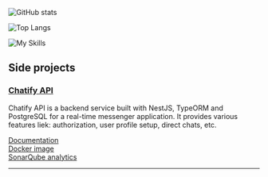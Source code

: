 ![GitHub stats](https://github-readme-stats.vercel.app/api?username=vsupruniuk&show=prs_merged,prs_merged_percentage&hide=stars)

![Top Langs](https://github-readme-stats.vercel.app/api/top-langs/?username=vsupruniuk&langs_count=20)

![My Skills](https://skillicons.dev/icons?i=ts,js,react,angular,vue,nestjs,postgres,jest,java,spring,python,django,graphql,terraform,aws,docker,githubactions&theme=light)


## Side projects

### [Chatify API](https://github.com/vsupruniuk/chatify-api)
Chatify API is a backend service built with NestJS, TypeORM and PostgreSQL for a real-time messenger application. It provides various features liek: authorization, user profile setup, direct chats, etc.

<div>
  <a href="https://documenter.getpostman.com/view/22943255/2sA3duGZ8C" target="_blank" rel="noopener noreferrer">Documentation</a>
</div>

<div>
  <a href="https://hub.docker.com/r/vsupruniuk/chatify-api" target="_blank" rel="noopener noreferrer">Docker image</a> 
</div>

<div>
  <a href="https://sonarcloud.io/summary/overall?id=vsupruniuk_chatify-api&branch=master" target="_blank" rel="noopener noreferrer">SonarQube analytics</a>
</div>

<hr>
